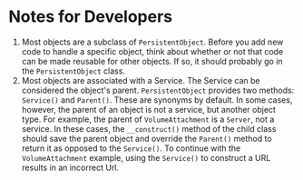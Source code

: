 Notes for Developers
====================

1. Most objects are a subclass of `PersistentObject`. Before you add new code
   to handle a specific object, think about whether or not that code can be
   made reusable for other objects. If so, it should probably go in the
   `PersistentObject` class.
2. Most objects are associated with a Service. The Service can be considered
   the object's parent. `PersistentObject` provides two methods: `Service()`
   and `Parent()`. These are synonyms by default. In some cases, however, 
   the parent of an object is not a service, but another object type. For
   example, the parent of `VolumeAttachment` is a `Server`, not a service. 
   In these cases, the `__construct()` method of the child class should
   save the parent object and override the `Parent()` method to return it
   as opposed to the `Service()`. To continue with the `VolumeAttachment`
   example, using the `Service()` to construct a URL results in an incorrect
   Url.